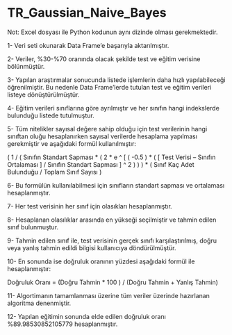 # TR_Gaussian_Naive_Bayes
Not: Excel dosyası ile Python kodunun aynı dizinde olması gerekmektedir.

1- Veri seti okunarak Data Frame’e başarıyla aktarılmıştır.

2- Veriler, %30-%70 oranında olacak şekilde test ve eğitim verisine bölünmüştür.

3- Yapılan araştırmalar sonucunda listede işlemlerin daha hızlı yapılabileceği öğrenilmiştir. Bu nedenle
Data Frame’lerde tutulan test ve eğitim verileri listeye dönüştürülmüştür.

4- Eğitim verileri sınıflarına göre ayrılmıştır ve her sınıfın hangi indekslerde bulunduğu listede
tutulmuştur.

5- Tüm nitelikler sayısal değere sahip olduğu için test verilerinin hangi sınıftan oluğu hesaplanırken
sayısal verilerde hesaplama yapılması gerekmiştir ve aşağıdaki formül kullanılmıştır:

( 1 / ( Sınıfın Standart Sapması * ( 2 * e ^ [ ( -0.5 ) * ( [ Test Verisi – Sınıfın Ortalaması ] / Sınıfın
Standart Sapması ] ^ 2 ) ) ) * ( Sınıf Kaç Adet Bulunduğu / Toplam Sınıf Sayısı )

6- Bu formülün kullanılabilmesi için sınıfların standart sapması ve ortalaması hesaplanmıştır.

7- Her test verisinin her sınıf için olasıkları hesaplanmıştır.

8- Hesaplanan olasılıklar arasında en yükseği seçilmiştir ve tahmin edilen sınıf bulunmuştur.

9- Tahmin edilen sınıf ile, test verisinin gerçek sınıfı karşılaştırılmış, doğru veya yanlış tahmin edildi bilgisi
kullanıcıya döndürülmüştür.

10- En sonunda ise doğruluk oranının yüzdesi aşağıdaki formül ile hesaplanmıştır:

Doğruluk Oranı = (Doğru Tahmin * 100 ) / (Doğru Tahmin + Yanlış Tahmin)

11- Algortimanın tamamlanması üzerine tüm veriler üzerinde hazırlanan algoritma
denenmiştir.

12- Yapılan eğitimin sonunda elde edilen doğruluk oranı %89.98530852105779 hesaplanmıştır.
